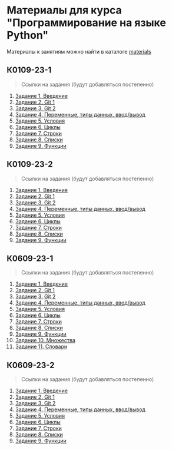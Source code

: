 # Материалы для курса "Программирование на языке Python"

Материалы к занятиям можно найти в каталоге [materials](/materials/)

## К0109-23-1

> Ссылки на задания (будут добавляться постепенно)

1. [Задание 1. Введение](https://classroom.github.com/a/uh-LOHfD)
2. [Задание 2. Git 1](https://github.com/Zernovs-courses/Python-1-2)
3. [Задание 3. Git 2](https://github.com/Zernovs-courses/Python-1-3)
4. [Задание 4. Переменные, типы данных, ввод/вывод](https://classroom.github.com/a/jlAfhAMn)
5. [Задание 5. Условия](https://classroom.github.com/a/wlA9eKNL)
6. [Задание 6. Циклы](https://classroom.github.com/a/Xt3qvWpJ)
7. [Задание 7. Строки](https://classroom.github.com/a/NrZB11qW)
8. [Задание 8. Списки](https://classroom.github.com/a/uQPTQvnj)
9. [Задание 9. Функции](https://classroom.github.com/a/M1uQfsM_)

## К0109-23-2

> Ссылки на задания (будут добавляться постепенно)

1. [Задание 1. Введение](https://classroom.github.com/a/l-9MtuiT)
2. [Задание 2. Git 1](https://github.com/Zernovs-courses/Python-1-2)
3. [Задание 3. Git 2](https://github.com/Zernovs-courses/Python-1-3)
4. [Задание 4. Переменные, типы данных, ввод/вывод](https://classroom.github.com/a/pRG4LyxM)
5. [Задание 5. Условия](https://classroom.github.com/a/9HetFfT8)
6. [Задание 6. Циклы](https://classroom.github.com/a/WZozp1O7)
7. [Задание 7. Строки](https://classroom.github.com/a/GUg1df_w)
8. [Задание 8. Списки](https://classroom.github.com/a/04NfT8v6)
9. [Задание 9. Функции](https://classroom.github.com/a/H8N2HoWy)

## К0609-23-1

> Ссылки на задания (будут добавляться постепенно)

1. [Задание 1. Введение](https://classroom.github.com/a/4w4D9Fc0)
2. [Задание 2. Git 1](https://github.com/Zernovs-courses/Python-1-2)
3. [Задание 3. Git 2](https://github.com/Zernovs-courses/Python-1-3)
4. [Задание 4. Переменные, типы данных, ввод/вывод](https://classroom.github.com/a/f43pBgkZ)
5. [Задание 5. Условия](https://classroom.github.com/a/GULcLvhW)
6. [Задание 6. Циклы](https://classroom.github.com/a/bE7QQcKa)
7. [Задание 7. Строки](https://classroom.github.com/a/XvxgLBRx)
8. [Задание 8. Списки](https://classroom.github.com/a/oM7lyCXO)
9. [Задание 9. Функции](https://classroom.github.com/a/6XqULawD)
10. [Задание 10. Множества](https://classroom.github.com/a/EU28u2XF)
11. [Задание 11. Словари](https://classroom.github.com/a/XmvPfmDZ)

## К0609-23-2

> Ссылки на задания (будут добавляться постепенно)

1. [Задание 1. Введение](https://classroom.github.com/a/mdR8V2XK)
2. [Задание 2. Git 1](https://classroom.github.com/a/3ttXX5-G)
3. [Задание 3. Git 2](https://github.com/Zernovs-courses/Python-1-3)
4. [Задание 4. Переменные, типы данных, ввод/вывод](https://classroom.github.com/a/nT9k6ORC)
5. [Задание 5. Условия](https://classroom.github.com/a/zs5q4Xf1)
6. [Задание 6. Циклы](https://classroom.github.com/a/ZHpPXqyN)
7. [Задание 7. Строки](https://classroom.github.com/a/6bou-w4R)
8. [Задание 8. Списки](https://classroom.github.com/a/P2yNWAAg)
9. [Задание 9. Функции](https://classroom.github.com/a/R8YZtFxl)

